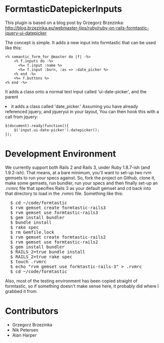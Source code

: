 FormtasticDatepickerInputs
==========================

This plugin is based on a blog post by Grzegorz Brzezinka: http://blog.brzezinka.eu/webmaster-tips/ruby/ruby-on-rails-formtastic-jquery-ui-datepicker

The concept is simple. It adds a new input into formtastic that can be used like this: 
 
	<% semantic_form_for @master do |f| -%>
		<% f.inputs do -%>
		  <%= f.input :name %>
		  <%= f.input :born, :as => :date_picker %>
		<% end -%>
		<%= f.buttons %>
	<% end -%>

It adds a class onto a normal text input called 'ui-date-picker', and the parent <li> it adds a class called 'date_picker.' Assuming you have already referenced jquery, and jqueryui in your layout, You can then hook this with a call from jquery:

	$(document).ready(function(){
		$('input.ui-date-picker').datepicker();
	});

Development Environment
=======================

We currently support both Rails 2 and Rails 3, under Ruby 1.8.7-ish (and 1.9.2-ish). That means, at a bare minimum, you'll want to set-up two rvm gemsets to run your specs against. So, fork the project on Github, clone it, make some gemsets, run bundler, run your specs and then finally set-up an .rvmrc file that specifies Rails 3 as your default gemset and cd back into that directory to load in the .rvmrc file. Something like this:

<pre>
  $ cd ~/code/formtastic
  $ rvm gemset create formtastic-rails3
  $ rvm gemset use formtastic-rails3
  $ gem install bundler
  $ bundle install
  $ rake spec
  $ rm Gemfile.lock
  $ rvm gemset create formtastic-rails2
  $ rvm gemset use formtastic-rails2
  $ gem install bundler
  $ RAILS_2=true bundle install
  $ RAILS_2=true rake spec
  $ touch .rvmrc
  $ echo "rvm gemset use formtastic-rails-3" > .rvmrc
  $ cd ~/code/formtastic
</pre>

Also, most of the testing environment has been copied straight of formtastic, so if something doesn't make sense here, it probably did where I grabbed it from.

Contributors
============

* Grzegorz Brzezinka
* Nik Petersen
* Alan Harper
